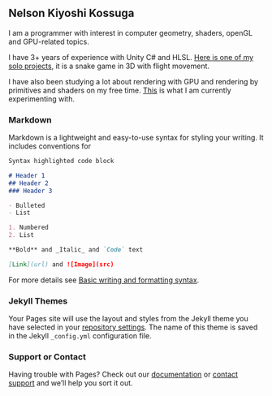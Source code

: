 ## Nelson Kiyoshi Kossuga

I am a programmer with interest in computer geometry, shaders, openGL and GPU-related topics.

I have 3+ years of experience with Unity C# and HLSL. [Here is one of my solo projects](https://github.com/5Daydreams/SnakeGameAlgorithms), it is a snake game in 3D with flight movement.

I have also been studying a lot about rendering with GPU and rendering by primitives and shaders on my free time. [This](https://github.com/5Daydreams/StudiesOpenGL) is what I am currently experimenting with.

### Markdown

Markdown is a lightweight and easy-to-use syntax for styling your writing. It includes conventions for

```markdown
Syntax highlighted code block

# Header 1
## Header 2
### Header 3

- Bulleted
- List

1. Numbered
2. List

**Bold** and _Italic_ and `Code` text

[Link](url) and ![Image](src)
```

For more details see [Basic writing and formatting syntax](https://docs.github.com/en/github/writing-on-github/getting-started-with-writing-and-formatting-on-github/basic-writing-and-formatting-syntax).

### Jekyll Themes

Your Pages site will use the layout and styles from the Jekyll theme you have selected in your [repository settings](https://github.com/5Daydreams/5Daydreams.github.io/settings/pages). The name of this theme is saved in the Jekyll `_config.yml` configuration file.

### Support or Contact

Having trouble with Pages? Check out our [documentation](https://docs.github.com/categories/github-pages-basics/) or [contact support](https://support.github.com/contact) and we’ll help you sort it out.
